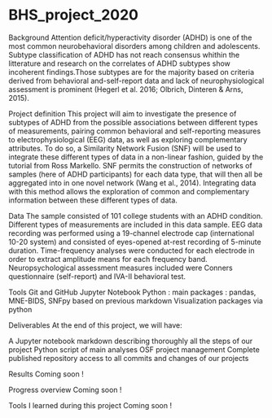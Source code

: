 # BHS_project_2020

Background
Attention deficit/hyperactivity disorder (ADHD) is one of the most common neurobehavioral disorders among children and adolescents. Subtype classification of ADHD has not reach consensus whithin the litterature and research on the correlates of ADHD subtypes show incoherent findings.Those subtypes are for the majority based on criteria derived from behavioral and-self-report data and lack of neurophysiological assessment is prominent (Hegerl et al. 2016; Olbrich, Dinteren & Arns, 2015).

Project definition
This project will aim to investigate the presence of subtypes of ADHD from the possible associations between different types of measurements, pairing common behavioral and self-reporting measures to electrophysiological (EEG) data, as well as exploring complementary attributes. To do so, a Similarity Network Fusion (SNF) will be used to integrate these different types of data in a non-linear fashion, guided by the tutorial from Ross Markello. SNF permits the construction of networks of samples (here of ADHD participants) for each data type, that will then all be aggregated into in one novel network (Wang et al., 2014). Integrating data with this method allows the exploration of common and complementary information between these different types of data.

Data
The sample consisted of 101 college students with an ADHD condition. Different types of measurements are included in this data sample. EEG data recording was performed using a 19-channel electrode cap (international 10-20 system) and consisted of eyes-opened at-rest recording of 5-minute duration. Time-frequency analyses were conducted for each electrode in order to extract amplitude means for each frequency band. Neuropsychological assessment measures included were Conners questionnaire (self-report) and IVA-II behavioral test.


Tools
Git and GitHub
Jupyter Notebook
Python : main packages : pandas, MNE-BIDS, SNFpy based on previous markdown
Visualization packages via python

Deliverables
At the end of this project, we will have:

A Jupyter notebook markdown describing thoroughly all the steps of our project
Python script of main analyses 
OSF project management
Complete published repository access to all commits and changes of our projects

Results
Coming soon !

Progress overview
Coming soon !

Tools I learned during this project
Coming soon !